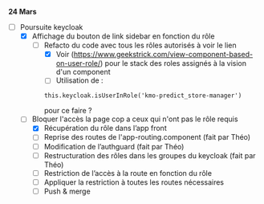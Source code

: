 **24 Mars**
- [ ] Poursuite keycloak
    - [x] Affichage du bouton de link sidebar en fonction du rôle
        - [ ] Refacto du code avec tous les rôles autorisés à voir le lien
            - [x] Voir (https://www.geekstrick.com/view-component-based-on-user-role/) pour le stack des roles assignés à la vision d'un component
            - [ ] Utilisation de :
            ```
            this.keycloak.isUserInRole('kmo-predict_store-manager')
            ```
            pour ce faire ?
    - [ ] Bloquer l'accès la page cop a ceux qui n'ont pas le rôle requis
        - [x] Récupération du rôle dans l’app front
        - [ ] Reprise des routes de l'app-routing.component (fait par Théo)
        - [ ] Modification de l’authguard (fait par Théo)
        - [ ] Restructuration des rôles dans les groupes du keycloak (fait par Théo)
        - [ ] Restriction de l’accès à la route en fonction du rôle 
        - [ ] Appliquer la restriction à toutes les routes nécessaires
        - [ ] Push & merge
